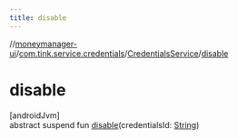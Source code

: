 ```yaml
---
title: disable
---
```

//[moneymanager-ui](../../../index.html)/[com.tink.service.credentials](../index.html)/[CredentialsService](index.html)/[disable](disable.html)



# disable



[androidJvm]\
abstract suspend fun [disable](disable.html)(credentialsId: [String](https://kotlinlang.org/api/latest/jvm/stdlib/kotlin/-string/index.html))




